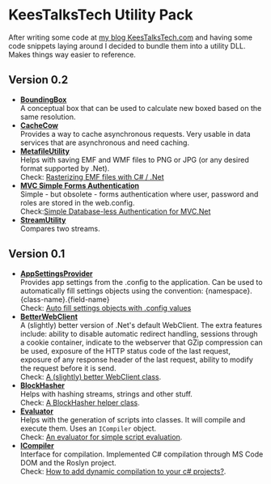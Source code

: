 # KeesTalksTech Utility Pack

After writing some code at [my blog KeesTalksTech.com][3] and having some code snippets laying around I decided to bundle them into a utility DLL. Makes things way easier to reference.

## Version 0.2
- **[BoundingBox][15]**<br/>A conceptual box that can be used to calculate new boxed based on the same resolution.
- **[CacheCow][6]**<br/>Provides a way to cache asynchronous requests. Very usable in data services that are asynchronous and need caching.
- **[MetafileUtility][13]**<br/>Helps with saving EMF and WMF files to PNG or JPG (or any desired format supported by .Net).<br/>Check: [Rasterizing EMF files with C# / .Net][16]
- **[MVC Simple Forms Authentication][17]**<br/>Simple - but obsolete - forms authentication where user, password and roles are stored in the web.config.<br/>Check:[Simple Database-less Authentication for MVC.Net][18]
- **[StreamUtility][14]**<br/>Compares two streams.

## Version 0.1

- **[AppSettingsProvider][12]**<br/>Provides app settings from the .config to the application. Can be used to automatically fill settings objects using the convention: {namespace}.{class-name}.{field-name} <br/>Check: [Auto fill settings objects with .config values][4]
- **[BetterWebClient][11]**<br/> A (slightly) better version of .Net's default WebClient. The extra features include: ability to disable automatic redirect handling, sessions through a cookie container, indicate to the webserver that GZip compression can be used, exposure of the HTTP status code of the last request, exposure of any response header of the last request, ability to modify the request before it is send. <br/> Check: [A (slightly) better WebClient class][5].
- **[BlockHasher][7]**<br/>Helps with hashing streams, strings and other stuff.<br/>Check: [A BlockHasher helper class][8].
- **[Evaluator][9]**<br/>Helps with the generation of scripts into classes. It will compile and execute them. Uses an `ICompiler` object. <br/> Check: [An evaluator for simple script evaluation][2].
- **[ICompiler][10]**<br/>Interface for compilation. Implemented C# compilation through MS Code DOM and the Roslyn project.<br/> Check: [How to add dynamic compilation to your c# projects?][1].

[1]:https://keestalkstech.com/2016/05/how-to-add-dynamic-compilation-to-your-projects/
[2]:https://keestalkstech.com/2016/05/an-evaluator-for-simple-script-evaluation/
[3]:https://keestalkstech.com
[4]:https://keestalkstech.com/2016/03/auto-fill-settings-objects-with-config-values/
[5]:https://keestalkstech.com/2014/03/a-slightly-better-webclient-class/
[6]:KeesTalksTech-Utility-Pack/blob/master/KeesTalksTech-Utility-Pack/KeesTalksTech.Utilities/Caching/CacheCow.cs
[7]:KeesTalksTech-Utility-Pack/KeesTalksTech.Utilities/Hashing/BlockHasher.cs
[8]:https://keestalkstech.com/2016/05/a-block-hasher-helper-class/
[9]:KeesTalksTech-Utility-Pack/KeesTalksTech.Utilities/Evaluation/Evaluator.cs
[10]:KeesTalksTech-Utility-Pack/KeesTalksTech.Utilities/Compilation
[11]:KeesTalksTech-Utility-Pack/KeesTalksTech.Utilities/Net/BetterWebClient.cs
[12]:KeesTalksTech-Utility-Pack/KeesTalksTech.Utilities/Settings/AppSettingsProvider.cs
[13]:KeesTalksTech-Utility-Pack/KeesTalksTech.Utilities/Graphics/MetafileUtility.cs
[14]:KeesTalksTech-Utility-Pack/KeesTalksTech.Utilities/IO/StreamUtility.cs
[15]:KeesTalksTech-Utility-Pack/KeesTalksTech.Utilities/Graphics/BoundingBox.cs
[16]:https://keestalkstech.com/2016/06/rasterizing-emf-files-with-net-c/
[17]:KeesTalksTech-Utility-Pack/KeesTalksTech.UtilityPack.Web/Mvc/Logon/LogonController.cs
[18]:https://keestalkstech.com/2016/06/simple-database-less-authentication-for-mvc-net/
